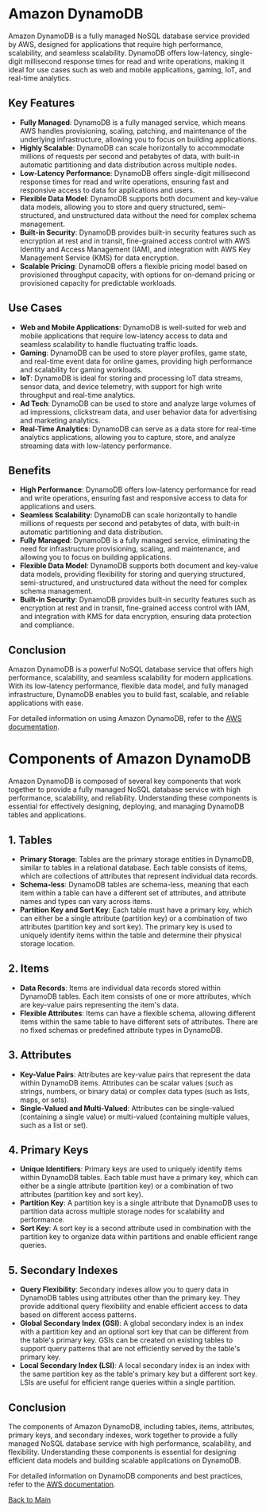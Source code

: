# Amazon DynamoDB

Amazon DynamoDB is a fully managed NoSQL database service provided by AWS, designed for applications that require high performance, scalability, and seamless scalability. DynamoDB offers low-latency, single-digit millisecond response times for read and write operations, making it ideal for use cases such as web and mobile applications, gaming, IoT, and real-time analytics.

## Key Features

- **Fully Managed**: DynamoDB is a fully managed service, which means AWS handles provisioning, scaling, patching, and maintenance of the underlying infrastructure, allowing you to focus on building applications.
- **Highly Scalable**: DynamoDB can scale horizontally to accommodate millions of requests per second and petabytes of data, with built-in automatic partitioning and data distribution across multiple nodes.
- **Low-Latency Performance**: DynamoDB offers single-digit millisecond response times for read and write operations, ensuring fast and responsive access to data for applications and users.
- **Flexible Data Model**: DynamoDB supports both document and key-value data models, allowing you to store and query structured, semi-structured, and unstructured data without the need for complex schema management.
- **Built-in Security**: DynamoDB provides built-in security features such as encryption at rest and in transit, fine-grained access control with AWS Identity and Access Management (IAM), and integration with AWS Key Management Service (KMS) for data encryption.
- **Scalable Pricing**: DynamoDB offers a flexible pricing model based on provisioned throughput capacity, with options for on-demand pricing or provisioned capacity for predictable workloads.

## Use Cases

- **Web and Mobile Applications**: DynamoDB is well-suited for web and mobile applications that require low-latency access to data and seamless scalability to handle fluctuating traffic loads.
- **Gaming**: DynamoDB can be used to store player profiles, game state, and real-time event data for online games, providing high performance and scalability for gaming workloads.
- **IoT**: DynamoDB is ideal for storing and processing IoT data streams, sensor data, and device telemetry, with support for high write throughput and real-time analytics.
- **Ad Tech**: DynamoDB can be used to store and analyze large volumes of ad impressions, clickstream data, and user behavior data for advertising and marketing analytics.
- **Real-Time Analytics**: DynamoDB can serve as a data store for real-time analytics applications, allowing you to capture, store, and analyze streaming data with low-latency performance.

## Benefits

- **High Performance**: DynamoDB offers low-latency performance for read and write operations, ensuring fast and responsive access to data for applications and users.
- **Seamless Scalability**: DynamoDB can scale horizontally to handle millions of requests per second and petabytes of data, with built-in automatic partitioning and data distribution.
- **Fully Managed**: DynamoDB is a fully managed service, eliminating the need for infrastructure provisioning, scaling, and maintenance, and allowing you to focus on building applications.
- **Flexible Data Model**: DynamoDB supports both document and key-value data models, providing flexibility for storing and querying structured, semi-structured, and unstructured data without the need for complex schema management.
- **Built-in Security**: DynamoDB provides built-in security features such as encryption at rest and in transit, fine-grained access control with IAM, and integration with KMS for data encryption, ensuring data protection and compliance.

## Conclusion

Amazon DynamoDB is a powerful NoSQL database service that offers high performance, scalability, and seamless scalability for modern applications. With its low-latency performance, flexible data model, and fully managed infrastructure, DynamoDB enables you to build fast, scalable, and reliable applications with ease.

For detailed information on using Amazon DynamoDB, refer to the [AWS documentation](https://docs.aws.amazon.com/amazondynamodb/latest/developerguide/Introduction.html).


# Components of Amazon DynamoDB

Amazon DynamoDB is composed of several key components that work together to provide a fully managed NoSQL database service with high performance, scalability, and reliability. Understanding these components is essential for effectively designing, deploying, and managing DynamoDB tables and applications.

## 1. Tables

- **Primary Storage**: Tables are the primary storage entities in DynamoDB, similar to tables in a relational database. Each table consists of items, which are collections of attributes that represent individual data records.
- **Schema-less**: DynamoDB tables are schema-less, meaning that each item within a table can have a different set of attributes, and attribute names and types can vary across items.
- **Partition Key and Sort Key**: Each table must have a primary key, which can either be a single attribute (partition key) or a combination of two attributes (partition key and sort key). The primary key is used to uniquely identify items within the table and determine their physical storage location.

## 2. Items

- **Data Records**: Items are individual data records stored within DynamoDB tables. Each item consists of one or more attributes, which are key-value pairs representing the item's data.
- **Flexible Attributes**: Items can have a flexible schema, allowing different items within the same table to have different sets of attributes. There are no fixed schemas or predefined attribute types in DynamoDB.

## 3. Attributes

- **Key-Value Pairs**: Attributes are key-value pairs that represent the data within DynamoDB items. Attributes can be scalar values (such as strings, numbers, or binary data) or complex data types (such as lists, maps, or sets).
- **Single-Valued and Multi-Valued**: Attributes can be single-valued (containing a single value) or multi-valued (containing multiple values, such as a list or set).

## 4. Primary Keys

- **Unique Identifiers**: Primary keys are used to uniquely identify items within DynamoDB tables. Each table must have a primary key, which can either be a single attribute (partition key) or a combination of two attributes (partition key and sort key).
- **Partition Key**: A partition key is a single attribute that DynamoDB uses to partition data across multiple storage nodes for scalability and performance.
- **Sort Key**: A sort key is a second attribute used in combination with the partition key to organize data within partitions and enable efficient range queries.

## 5. Secondary Indexes

- **Query Flexibility**: Secondary indexes allow you to query data in DynamoDB tables using attributes other than the primary key. They provide additional query flexibility and enable efficient access to data based on different access patterns.
- **Global Secondary Index (GSI)**: A global secondary index is an index with a partition key and an optional sort key that can be different from the table's primary key. GSIs can be created on existing tables to support query patterns that are not efficiently served by the table's primary key.
- **Local Secondary Index (LSI)**: A local secondary index is an index with the same partition key as the table's primary key but a different sort key. LSIs are useful for efficient range queries within a single partition.

## Conclusion

The components of Amazon DynamoDB, including tables, items, attributes, primary keys, and secondary indexes, work together to provide a fully managed NoSQL database service with high performance, scalability, and flexibility. Understanding these components is essential for designing efficient data models and building scalable applications on DynamoDB.

For detailed information on DynamoDB components and best practices, refer to the [AWS documentation](https://docs.aws.amazon.com/amazondynamodb/latest/developerguide/Introduction.html).


[Back to Main](readme.md)
